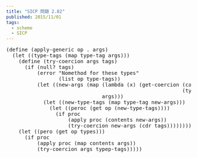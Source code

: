```yaml
---
title: "SICP 問題 2.82"
published: 2015/11/01
tags:
  - scheme
  - SICP
---
```



<pre class="code lang-scheme" data-lang="scheme" data-unlink><span class="synSpecial">(</span><span class="synStatement">define</span> <span class="synSpecial">(</span>apply-generic op <span class="synSpecial">.</span> args<span class="synSpecial">)</span>
  <span class="synSpecial">(</span><span class="synStatement">let</span> <span class="synSpecial">((</span>type-tags <span class="synSpecial">(</span><span class="synIdentifier">map</span> type-tag args<span class="synSpecial">)))</span>
    <span class="synSpecial">(</span><span class="synStatement">define</span> <span class="synSpecial">(</span>try-coercion args tags<span class="synSpecial">)</span>
      <span class="synSpecial">(</span><span class="synStatement">if</span> <span class="synSpecial">(</span><span class="synIdentifier">null?</span> tags<span class="synSpecial">)</span>
          <span class="synSpecial">(</span>error <span class="synConstant">&quot;Nomethod for these types&quot;</span>
                 <span class="synSpecial">(</span><span class="synIdentifier">list</span> op type-tags<span class="synSpecial">))</span>
          <span class="synSpecial">(</span><span class="synStatement">let</span> <span class="synSpecial">((</span>new-args <span class="synSpecial">(</span><span class="synIdentifier">map</span> <span class="synSpecial">(</span><span class="synStatement">lambda</span> <span class="synSpecial">(</span>x<span class="synSpecial">)</span> <span class="synSpecial">(</span>get-coercion <span class="synSpecial">(</span><span class="synIdentifier">car</span> tags<span class="synSpecial">)</span>
                                                         <span class="synSpecial">(</span>type-tag x<span class="synSpecial">)))</span>
                               args<span class="synSpecial">)))</span>
            <span class="synSpecial">(</span><span class="synStatement">let</span> <span class="synSpecial">((</span>new-type-tags <span class="synSpecial">(</span><span class="synIdentifier">map</span> type-tag new-args<span class="synSpecial">)))</span>
              <span class="synSpecial">(</span><span class="synStatement">let</span> <span class="synSpecial">((</span>peroc <span class="synSpecial">(</span>get op <span class="synSpecial">(</span>new-type-tags<span class="synSpecial">))))</span>
                <span class="synSpecial">(</span><span class="synStatement">if</span> proc
                    <span class="synSpecial">(</span><span class="synIdentifier">apply</span> proc <span class="synSpecial">(</span>contents new-args<span class="synSpecial">))</span>
                    <span class="synSpecial">(</span>try-coercion new-args <span class="synSpecial">(</span><span class="synIdentifier">cdr</span> tags<span class="synSpecial">))))))))</span>
    <span class="synSpecial">(</span><span class="synStatement">let</span> <span class="synSpecial">((</span>pero <span class="synSpecial">(</span>get op types<span class="synSpecial">)))</span>
      <span class="synSpecial">(</span><span class="synStatement">if</span> proc
          <span class="synSpecial">(</span><span class="synIdentifier">apply</span> proc <span class="synSpecial">(</span><span class="synIdentifier">map</span> contents args<span class="synSpecial">))</span>
          <span class="synSpecial">(</span>try-coercion args typep-tags<span class="synSpecial">)))))</span>
</pre>


